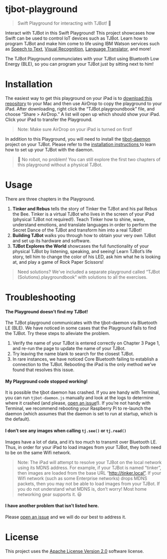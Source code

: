 # tjbot-playground

> Swift Playground for interacting with TJBot! 🤖

Interact with TJBot in this Swift Playground! This project showcases how Swift can be used to control IoT devices such as TJBot. Learn how to program TJBot and make him come to life using IBM Watson services such as [Speech to Text](https://www.ibm.com/watson/developercloud/speech-to-text.html), [Visual Recognition](https://www.ibm.com/watson/developercloud/visual-recognition.html), [Language Translator](https://www.ibm.com/watson/developercloud/language-translator.html), and more!

The TJBot Playground communciates with your TJBot using Bluetooth Low Energy (BLE), so you can program your TJBot just by sitting next to him!

# Installation

The easiest way to get this playground on your iPad is to [download this repository](https://github.com/jweisz/tjbot-playground/master/archive.zip) to your Mac and then use AirDrop to copy the playground to your iPad. After downloading, right click the “TJBot.playgroundbook” file, and choose “Share > AirDrop.” A list will open up which should show your iPad. Click your iPad to transfer the Playground.

> Note: Make sure AirDrop on your iPad is turned on first!

In addition to this Playground, you will need to install the [tjbot-daemon](https://github.com/jweisz/tjbot-daemon) project on your TJBot. Please refer to the [installation instructions ](https://github.com/jweisz/tjbot-daemon/blob/master/README.md) to learn how to set up your TJBot with the daemon.

>  🤖 No robot, no problem! You can still explore the first two chapters of this playground without a physical TJBot.

# Usage

There are three chapters in the Playground.

1. **Tinker and Rebus** tells the story of Tinker the TJBot and his pal Rebus the Bee. Tinker is a virtual TJBot who lives in the screen of your iPad (physical TJBot not required!). Teach Tinker how to shine, wave, understand emotions, and translate languages in order to perform the Secret Dance of the TJBot and transform him into a real TJBot!
2. **Building TJBot** walks you through how to obtain your very own TJBot and set up its hardware and software.
3. **TJBot Explores the World** showcases the full functionality of your physical TJBot by listening, speaking, and seeing! Learn TJBot’s life story, tell him to change the color of his LED, ask him what he is looking at, and play a game of Rock Paper Scissors!

> Need solutions? We've included a separate playground called “TJBot (Solutions).playgroundbook” with solutions to all the exercises.

# Troubleshooting

#### The Playground doesn’t find my TJBot!

The TJBot playground communicates with the tjbot-daemon via Bluetooth LE (BLE). We have noticed in some cases that the Playground fails to find the TJBot. Try these steps to alleviate the problem.

1. Verify the name of your TJBot is entered correctly on Chapter 3 Page 1, and re-run the page to update the name of your TJBot.
2. Try leaving the name blank to search for the closest TJBot.
3. In rare instances, we have noticed Core Bluetooth failing to establish a connection to the TJBot. Rebooting the iPad is the only method we’ve found that resolves this issue.

#### My Playground code stopped working!

It is possible the tjbot daemon has crashed. If you are handy with  Terminal, you can run `tjbot-daemon.js` manually and look at the logs to determine where it crashed (and please, [open an issue](https://github.com/jweisz/tjbot-daemon/issues)!). If you’re not handy with Terminal, we recommend rebooting your Raspberry Pi to re-launch the daemon (which assumes that the daemon is set to run at startup, which is the default).

#### I don’t see any images when calling `tj.see()` or `tj.read()`

Images have a lot of data, and it’s too much to transmit over Bluetooth LE. Thus, in order for your iPad to load images from your TJBot, they both need to be on the same Wifi network.

> Note: The iPad will attempt to resolve your TJBot on the local network using its MDNS address. For example, if your TJBot is named “tinker”, then images are loaded from the base URL “http://tinker.local”. If your Wifi network (such as some Enterprise networks) drops MDNS packets, then you may not be able to load images from your TJBot. If you do not understand what MDNS is, don’t worry! Most home networking gear supports it. 😃

#### I have another problem that isn’t listed here.

Please  [open an issue](https://github.com/jweisz/tjbot-playground/issues) and we will do our best to address it.

# License
This project uses the [Apache License Version 2.0](LICENSE) software license.
